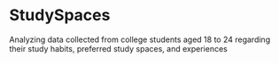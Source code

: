 # StudySpaces

Analyzing data collected from college students aged 18 to 24 regarding their study habits, preferred study spaces, and experiences

